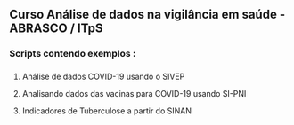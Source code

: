 ## **Curso Análise de dados na vigilância em saúde** - ABRASCO / ITpS

### Scripts contendo exemplos :

### 

1. Análise de dados COVID-19 usando o SIVEP

2. Analisando dados das vacinas  para COVID-19 usando SI-PNI

3.  Indicadores de Tuberculose a partir do SINAN




